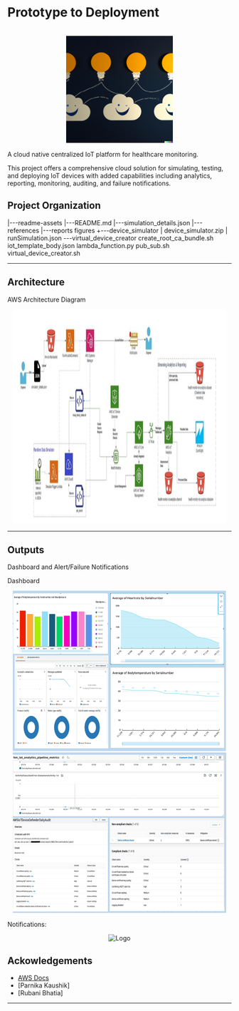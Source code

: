 Prototype to Deployment
==============================
<!-- PROJECT LOGO -->
<br />
<div align="center">
  <a>
    <img src="readme-assets/intro.png" alt="Logo" width="240" height="240">
  </a>
</div>

A cloud native centralized IoT platform for healthcare monitoring.

This project offers a comprehensive cloud solution for simulating, testing, and deploying IoT devices with added capabilities including analytics, reporting, monitoring, auditing, and failure notifications.

Project Organization
-----------

|---readme-assets
|---README.md
|---simulation_details.json
|---references
|---reports
		figures
+---device_simulator
|       device_simulator.zip
|       runSimulation.json
\---virtual_device_creator
        create_root_ca_bundle.sh
        iot_template_body.json
        lambda_function.py
        pub_sub.sh
        virtual_device_creator.sh
		
-----------

Architecture
------------
AWS Architecture Diagram

<div align="center">
  <a>
    <img src="readme-assets/aws-architecture-diagram.png" alt="Logo" width="480" height="480">
  </a>
</div>


------------

Outputs
------------
Dashboard and Alert/Failure Notifications 

Dashboard

<div align="center">
  <a>
    <img src="readme-assets/dashboard.png" alt="Logo" width="480" height="360">
  </a>
</div>

<div align="center">
  <a>
    <img src="readme-assets/dashboard-metrics.png" alt="Logo" width="480" height="360">
  </a>
</div>

Notifications:

<div align="center">
  <a>
    <img src="readme-assets/notifications-audit.png" alt="Logo" width="480" height="360">
  </a>
</div>

Ackowledgements
------------
* [AWS Docs](https://docs.aws.amazon.com/)
* [Parnika Kaushik]
* [Rubani Bhatia]
--------